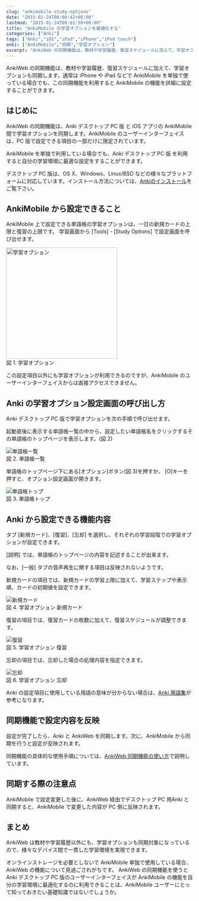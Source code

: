 ```yaml
---
slug: "ankimobile-study-options"
date: "2015-01-24T00:00:42+00:00"
lastmod: "2015-01-24T00:01:58+00:00"
title: "AnkiMobile の学習オプションを最適化する"
categories: ["Anki"]
tags: ["Anki","iOS","iPad","iPhone","iPod touch"]
anki: ["AnkiMobile","同期","学習オプション"]
excerpt: "AnkiWeb の同期機能は、教材や学習履歴、復習スケジュールに加えて、学習オプションも同期します。通常は iPhone や iPad などで AnkiMobile を単独で使っている場合でも、この同期機能を利用すると AnkiMobile の機能を詳細に設定することができます。"
---
```

<section id="preamble">
<p>AnkiWeb の同期機能は、教材や学習履歴、復習スケジュールに加えて、学習オプションも同期します。通常は iPhone や iPad などで AnkiMobile を単独で使っている場合でも、この同期機能を利用すると AnkiMobile の機能を詳細に設定することができます。</p>
</section>
<section id="はじめに">
  <div class="page-header">
    <h1>はじめに</h1>
  </div>
<p>AnkiWeb の同期機能は、Anki デスクトップ PC 版 と iOS アプリの AnkiMobile 間で学習オプションを同期します。AnkiMobile のユーザーインターフェイスは、PC 版で設定できる項目の一部だけに限定されています。</p>
<p>AnkiMobile を単独で利用している場合でも、Anki デスクトップ PC 版 を利用すると自分の学習環境に最適な設定をすることができます。</p>
<p>デスクトップ PC 版は、OS X、Windows、Linux/BSD などの様々なプラットフォームに対応しています。インストール方法については、<a href="/install_anki/">Ankiのインストール</a>をご覧下さい。</p>
</section>
<section id="ankimobile_から設定できること">
  <div class="page-header">
    <h1>AnkiMobile から設定できること</h1>
  </div>
<p>AnkiMobile 上で設定できる単語帳の学習オプションは、一日の新規カードの上限と復習の上限です。
学習画面から [Tools] - [Study Options] で設定画面を呼び出せます。</p>
<div class="imageblock">
<div class="content">
<img src="/images/how-to-ankimobile-studyoption.png" alt="学習オプション" width="300">
</div>
<div class="title">図 1. 学習オプション</div>
</div>
<p>この設定項目以外にも学習オプションが利用できるのですが、AnkiMobile のユーザーインターフェイスからは直接アクセスできません。</p>
</section>
<section id="anki_の学習オプション設定画面の呼び出し方">
  <div class="page-header">
    <h1>Anki の学習オプション設定画面の呼び出し方</h1>
  </div>
<p>Anki デスクトップ PC 版で学習オプションを次の手順で呼び出せます。</p>
<p>起動直後に表示する単語帳一覧の中から、設定したい単語帳名をクリックするその単語帳のトップページを表示します。(図 2)</p>
<div class="imageblock">
<div class="content">
<img src="/images/study-options-decklist.png" alt="単語帳一覧">
</div>
<div class="title">図 2. 単語帳一覧</div>
</div>
<p>単語帳のトップページ下にある[オプション]ボタン(図 3)を押すか、 [O]キーを押すと、オプション設定画面が開きます。</p>
<div class="imageblock">
<div class="content">
<img src="/images/study-options-cover.png" alt="単語帳トップ">
</div>
<div class="title">図 3. 単語帳トップ</div>
</div>
</section>
<section id="anki_から設定できる機能内容">
  <div class="page-header">
    <h1>Anki から設定できる機能内容</h1>
  </div>
<p>タブ [新規カード]、[復習]、[忘却] を選択し、それぞれの学習段階での学習オプションが設定できます。</p>
<p>[説明] では、単語帳のトップページの内容を記述することが出来ます。</p>
<p>なお、[一般] タブの音声再生に関する項目は反映されないようです。</p>
<p>新規カードの項目では、新規カードの学習上限に加えて、学習ステップや表示順、カードの初期値を設定できます。</p>
<div class="imageblock">
<div class="content">
<img src="/images/how2anki_1_8.png" alt="新規カード">
</div>
<div class="title">図 4. 学習オプション 新規カード</div>
</div>
<p>復習の項目では、復習カードの枚数に加えて、復習スケジュールが調整できます。</p>
<div class="imageblock">
<div class="content">
<img src="/images/how2anki_1_10.png" alt="復習">
</div>
<div class="title">図 5. 学習オプション 復習</div>
</div>
<p>忘却の項目では、忘却した場合の処理内容を指定できます。</p>
<div class="imageblock">
<div class="content">
<img src="/images/how2anki_1_11.png" alt="忘却">
</div>
<div class="title">図 6. 学習オプション 忘却</div>
</div>
<p>Anki の設定項目に使用している用語の意味が分からない場合は、<a href="/anki_glossary/">Anki 用語集</a>が参考になります。</p>
</section>
<section id="同期機能で設定内容を反映">
  <div class="page-header">
    <h1>同期機能で設定内容を反映</h1>
  </div>
<p>設定が完了したら、Anki と AnkiWeb を同期します。次に、AnkiMobile から同期を行うと設定が反映されます。</p>
<p>同期機能の具体的な使用手順については、<a href="/how-to-sync-with-ankiweb/">AnkiWeb 同期機能の使い方</a>で説明しています。</p>
<h2 id="同期する際の注意点">同期する際の注意点</h2>
<p>AnkiMobile で設定変更した後に、AnkiWeb 経由でデスクトップ PC 用Anki と同期すると、AnkiMobile で変更した内容が PC 側に反映されます。</p>
</section>
<section id="まとめ">
  <div class="page-header">
    <h1>まとめ</h1>
  </div>
<p>AnkiWeb は教材や学習履歴以外にも、学習オプションも同期対象になっているので、様々なデバイス間で一貫した学習環境を実現できます。</p>
<p>オンラインストレージを必要としないで AnkiMobile 単独で使用している場合、AnkiWeb の機能について見過ごされがちです。
AnkiWeb の同期機能を使うと Anki デスクトップ PC 版のユーザーインターフェイスが AnkiMobile の機能を自分の学習環境に最適化するのに利用できることは、AnkiMobile  ユーザーにとって知っておきたい基礎知識ではないでしょうか。</p>
</section>